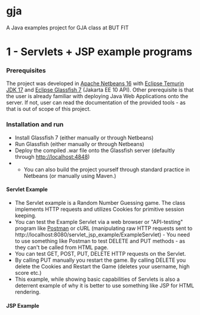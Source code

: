 # gja
A Java examples project for GJA class at BUT FIT


# 1 - Servlets + JSP example programs

### Prerequisites
 The project was developed in [Apache Netbeans 16](https://netbeans.apache.org/download/index.html) with [Eclipse Temurin JDK 17](https://adoptium.net/temurin/releases/?version=17) and [Eclipse Glassfish 7](https://projects.eclipse.org/projects/ee4j.glassfish/releases/7.0.0) (Jakarta EE 10 API). Other prerequisite is that the user is already familiar with deploying Java Web Applications onto the server. If not, user can read 
 the documentation of the provided tools - as that is out of scope of this project.

### Installation and run 
 - Install Glassfish 7 (either manually or through Netbeans)
 - Run Glassfish (either manually or through Netbeans) 
 - Deploy the compiled .war file onto the Glassfish server (defaultly through [http://localhost:4848](http://localhost:4848))
 - - You can also build the project yourself through standard practice in Netbeans (or manually using Maven.)

#### Servlet Example
 - The Servlet example is a Random Number Guessing game. The class implements HTTP requests and utilizes Cookies for primitive session keeping.
 - You can test the Example Servlet via  a web browser or "API-testing" program like [Postman](https://www.postman.com/) or cURL (manipulating raw HTTP requests sent to http://localhost:8080/servlet_jsp_example/ExampleServlet) - You need to use something like Postman to test DELETE and PUT methods - as they can't be called from HTML page.
 - You can test GET, POST, PUT, DELETE  HTTP requests on the Servlet. 
 - By calling PUT manually you restart the game. By calling DELETE you delete the Cookies and Restart the Game (deletes your username, high score etc.) 
 - This example, while showing basic capabilities of Servlets is also a deterrent example of why it is better to use something like JSP for HTML rendering.

#### JSP Example
